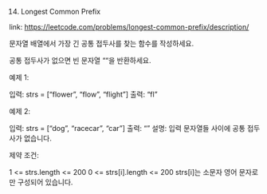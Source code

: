 14. Longest Common Prefix

link: https://leetcode.com/problems/longest-common-prefix/description/

문자열 배열에서 가장 긴 공통 접두사를 찾는 함수를 작성하세요.

공통 접두사가 없으면 빈 문자열 ““을 반환하세요.

예제 1:

입력: strs = [“flower”, “flow”, “flight”]
출력: “fl”

예제 2:

입력: strs = [“dog”, “racecar”, “car”]
출력: “”
설명: 입력 문자열들 사이에 공통 접두사가 없습니다.

제약 조건:

1 <= strs.length <= 200
0 <= strs[i].length <= 200
strs[i]는 소문자 영어 문자로만 구성되어 있습니다.
